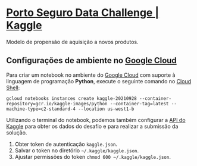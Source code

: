 # [Porto Seguro Data Challenge | Kaggle](https://www.kaggle.com/c/porto-seguro-data-challenge)
Modelo de propensão de aquisição a novos produtos.

## Configurações de ambiente no [Google Cloud](https://cloud.google.com/)

Para criar um notebook no ambiente do [Google Cloud](https://cloud.google.com/) com suporte à linguagem de programação **Python**, execute o seguinte comando no [Cloud Shell](https://cloud.google.com/shell):

```console
gcloud notebooks instances create kaggle-20210928 --container-repository=gcr.io/kaggle-images/python --container-tag=latest --machine-type=c2-standard-4 --location us-west1-b
```

Utilizando o terminal do notebook, podemos também configurar a [API do Kaggle](https://www.kaggle.com/docs/api) para obter os dados do desafio e para realizar a submissão da solução.

1. Obter token de autenticação `kaggle.json`.
2. Salvar o token no diretório `~/.kaggle/kaggle.json`.
3. Ajustar permissões do token `chmod 600 ~/.kaggle/kaggle.json`.